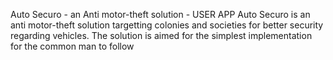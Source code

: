 Auto Securo - an Anti motor-theft solution        - USER APP
Auto Securo is an anti motor-theft solution targetting colonies and societies for better security regarding vehicles. The solution is aimed for the simplest implementation for the common man to follow
